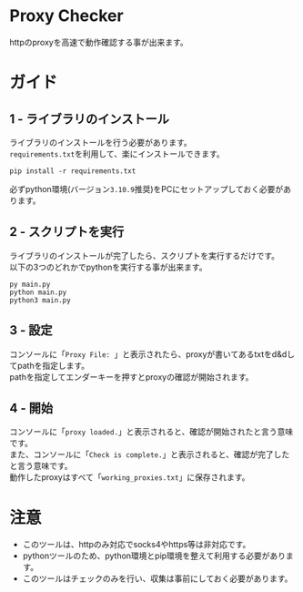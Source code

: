 # Proxy Checker
httpのproxyを高速で動作確認する事が出来ます。

# ガイド
## 1 - ライブラリのインストール
ライブラリのインストールを行う必要があります。<br>
`requirements.txt`を利用して、楽にインストールできます。
```
pip install -r requirements.txt
```
必ずpython環境(バージョン`3.10.9`推奨)をPCにセットアップしておく必要があります。
## 2 - スクリプトを実行
ライブラリのインストールが完了したら、スクリプトを実行するだけです。<br>
以下の3つのどれかでpythonを実行する事が出来ます。
```
py main.py
python main.py
python3 main.py
```
## 3 - 設定
コンソールに「`Proxy File: `」と表示されたら、proxyが書いてあるtxtをd&dしてpathを指定します。<br>
pathを指定してエンダーキーを押すとproxyの確認が開始されます。

## 4 - 開始
コンソールに「`proxy loaded.`」と表示されると、確認が開始されたと言う意味です。<br>
また、コンソールに「`Check is complete.`」と表示されると、確認が完了したと言う意味です。<br>
動作したproxyはすべて「`working_proxies.txt`」に保存されます。

# 注意
- このツールは、httpのみ対応でsocks4やhttps等は非対応です。
- pythonツールのため、python環境とpip環境を整えて利用する必要があります。
- このツールはチェックのみを行い、収集は事前にしておく必要があります。
